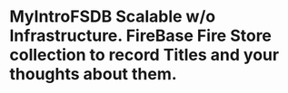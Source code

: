 # MyIntroFSDB Scalable w/o Infrastructure. FireBase Fire Store collection to record Titles and your thoughts about them. 
